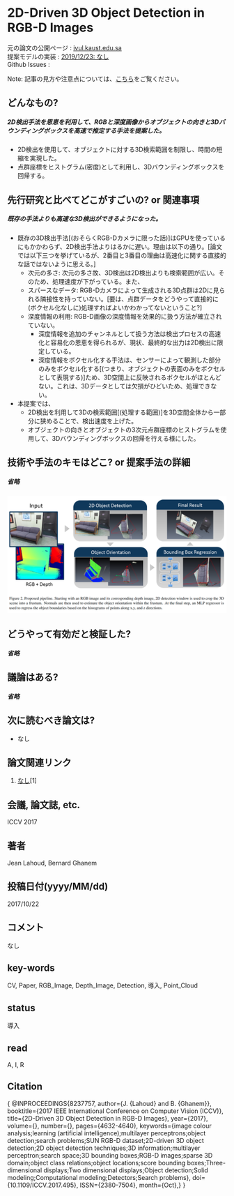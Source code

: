 # 2D-Driven 3D Object Detection in RGB-D Images

元の論文の公開ページ : [ivul.kaust.edu.sa](https://ivul.kaust.edu.sa/Documents/Publications/2017/2D-Driven%203D%20Object%20Detection%20in%20RGB-D%20Images.pdf)  
提案モデルの実装 : [2019/12/23: なし]()  
Github Issues : []()  

Note: 記事の見方や注意点については、[こちら](/)をご覧ください。

## どんなもの?
##### 2D検出手法を恩恵を利用して、RGBと深度画像からオブジェクトの向きと3Dバウンディングボックスを高速で推定する手法を提案した。
- 2D検出を使用して、オブジェクトに対する3D検索範囲を制限し、時間の短縮を実現した。
- 点群座標をヒストグラム(密度)として利用し、3Dバウンディングボックスを回帰する。

## 先行研究と比べてどこがすごいの? or 関連事項
##### 既存の手法よりも高速な3D検出ができるようになった。
- 既存の3D検出手法[(おそらくRGB-Dカメラに限った話)]はGPUを使っているにもかかわらず、2D検出手法よりはるかに遅い。理由は以下の通り。[論文では以下三つを挙げているが、2番目と3番目の理由は高速化に関する直接的な話ではないように思える。]
  - 次元の多さ: 次元の多さ故、3D検出は2D検出よりも検索範囲が広い。そのため、処理速度が下がっている。また、
  - スパースなデータ: RGB-Dカメラによって生成される3D点群は2Dに見られる隣接性を持っていない。[要は、点群データをどうやって直接的に(ボクセル化なしに)処理すればよいかわかってないということ?]
  - 深度情報の利用: RGB-D画像の深度情報を効果的に扱う方法が確立されていない。
    - 深度情報を追加のチャンネルとして扱う方法は検出プロセスの高速化と容易化の恩恵を得られるが、現状、最終的な出力は2D検出に限定している。
    - 深度情報をボクセル化する手法は、センサーによって観測した部分のみをボクセル化する[(つまり、オブジェクトの表面のみをボクセルとして表現する)]ため、3D空間上に反映されるボクセルがほとんどない。これは、3Dデータとしては欠損がひどいため、処理できない。
- 本提案では、
  - 2D検出を利用して3Dの検索範囲[(処理する範囲)]を3D空間全体から一部分に狭めることで、検出速度を上げた。
  - オブジェクトの向きとオブジェクトの3次元点群座標のヒストグラムを使用して、3Dバウンディングボックスの回帰を行える様にした。

## 技術や手法のキモはどこ? or 提案手法の詳細
##### 省略
![fig2](img/23ODiRI/fig2.png)

## どうやって有効だと検証した?
##### 省略

## 議論はある?
##### 省略

## 次に読むべき論文は?
- なし

## 論文関連リンク
1. [なし]()[1]

## 会議, 論文誌, etc.
ICCV 2017

## 著者
Jean Lahoud, Bernard Ghanem

## 投稿日付(yyyy/MM/dd)
2017/10/22

## コメント
なし

## key-words
CV, Paper, RGB_Image, Depth_Image, Detection, 導入, Point_Cloud

## status
導入

## read
A, I, R

## Citation
{
    @INPROCEEDINGS{8237757,
    author={J. {Lahoud} and B. {Ghanem}},
    booktitle={2017 IEEE International Conference on Computer Vision (ICCV)},
    title={2D-Driven 3D Object Detection in RGB-D Images},
    year={2017},
    volume={},
    number={},
    pages={4632-4640},
    keywords={image colour analysis;learning (artificial intelligence);multilayer perceptrons;object detection;search problems;SUN RGB-D dataset;2D-driven 3D object detection;2D object detection techniques;3D information;multilayer perceptron;search space;3D bounding boxes;RGB-D images;sparse 3D domain;object class relations;object locations;score bounding boxes;Three-dimensional displays;Two dimensional displays;Object detection;Solid modeling;Computational modeling;Detectors;Search problems},
    doi={10.1109/ICCV.2017.495},
    ISSN={2380-7504},
    month={Oct},}
}